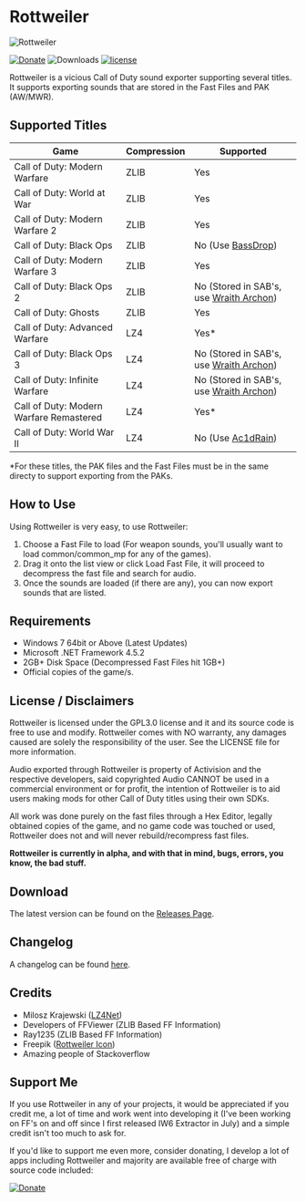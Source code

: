 # Rottweiler

![Rottweiler](https://i.imgur.com/1E5LDuf.png)

[![Donate](https://img.shields.io/badge/Donate-PayPal-yellowgreen.svg)](https://www.paypal.me/scobalula) ![Downloads](https://img.shields.io/github/downloads/Scobalula/Rottweiler/total.svg) [![license](https://img.shields.io/github/license/Scobalula/Rottweiler.svg)]()

Rottweiler is a vicious Call of Duty sound exporter supporting several titles. It supports exporting sounds that are stored in the Fast Files and PAK (AW/MWR).

## Supported Titles

| Game                                    | Compression | Supported                        |
|-----------------------------------------|-------------|----------------------------------|
| Call of Duty: Modern Warfare            | ZLIB        | Yes                              |
| Call of Duty: World at War              | ZLIB        | Yes                              |
| Call of Duty: Modern Warfare 2          | ZLIB        | Yes                              |
| Call of Duty: Black Ops                 | ZLIB        | No (Use [BassDrop](http://aviacreations.com/wraith/#utilities-view))                |
| Call of Duty: Modern Warfare 3          | ZLIB        | Yes                              |
| Call of Duty: Black Ops 2               | ZLIB        | No (Stored in SAB's, use [Wraith Archon](http://aviacreations.com/wraith/)) |
| Call of Duty: Ghosts                    | ZLIB        | Yes                              |
| Call of Duty: Advanced Warfare          | LZ4         | Yes*                             |
| Call of Duty: Black Ops 3               | LZ4         | No (Stored in SAB's, use [Wraith Archon](http://aviacreations.com/wraith/)) |
| Call of Duty: Infinite Warfare          | LZ4         | No (Stored in SAB's, use [Wraith Archon](http://aviacreations.com/wraith/)) |
| Call of Duty: Modern Warfare Remastered | LZ4         | Yes*                             |
| Call of Duty: World War II              | LZ4         | No (Use [Ac1dRain](http://aviacreations.com/wraith/#utilities-view))                |

\*For these titles, the PAK files and the Fast Files must be in the same directy to support exporting from the PAKs.

## How to Use 

Using Rottweiler is very easy, to use Rottweiler:

1. Choose a Fast File to load (For weapon sounds, you'll usually want to load common/common_mp for any of the games).
2. Drag it onto the list view or click Load Fast File, it will proceed to decompress the fast file and search for audio.
3. Once the sounds are loaded (if there are any), you can now export sounds that are listed.

## Requirements

* Windows 7 64bit or Above (Latest Updates)
* Microsoft .NET Framework 4.5.2
* 2GB+ Disk Space (Decompressed Fast Files hit 1GB+)
* Official copies of the game/s. 

## License / Disclaimers

Rottweiler is licensed under the GPL3.0 license and it and its source code is free to use and modify. Rottweiler comes with NO warranty, any damages caused are solely the responsibility of the user. See the LICENSE file for more information.

Audio exported through Rottweiler is property of Activision and the respective developers, said copyrighted Audio CANNOT be used in a commercial environment or for profit, the intention of Rottweiler is to aid users making mods for other Call of Duty titles using their own SDKs.

All work was done purely on the fast files through a Hex Editor, legally obtained copies of the game, and no game code was touched or used, Rottweiler does not and will never rebuild/recompress fast files.

**Rottweiler is currently in alpha, and with that in mind, bugs, errors, you know, the bad stuff.**

## Download

The latest version can be found on the [Releases Page](https://github.com/Scobalula/Rottweiler/releases).

## Changelog

A changelog can be found [here](https://github.com/Scobalula/Rottweiler/blob/master/Changelog.md).

## Credits

* Milosz Krajewski ([LZ4Net](https://github.com/MiloszKrajewski/lz4net))
* Developers of FFViewer (ZLIB Based FF Information)
* Ray1235 (ZLIB Based FF Information)
* Freepik ([Rottweiler Icon](https://www.freepik.com/free-vector/breeds-of-dogs_780552.htm))
* Amazing people of Stackoverflow
## Support Me

If you use Rottweiler in any of your projects, it would be appreciated if you credit me, a lot of time and work went into developing it (I've been working on FF's on and off since I first released IW6 Extractor in July) and a simple credit isn't too much to ask for.

If you'd like to support me even more, consider donating, I develop a lot of apps including Rottweiler and majority are available free of charge with source code included:

[![Donate](https://img.shields.io/badge/Donate-PayPal-yellowgreen.svg)](https://www.paypal.me/scobalula)
